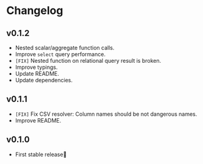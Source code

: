 # Changelog

## v0.1.2

* Nested scalar/aggregate function calls.
* Improve `select` query performance.
* `[FIX]` Nested function on relational query result is broken.
* Improve typings.
* Update README.
* Update dependencies.


## v0.1.1

* `[FIX]` Fix CSV resolver: Column names should be not dangerous names.
* Improve README.


## v0.1.0

* First stable release🎉


